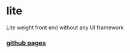 # lite
Lite weight front end without any UI framework

### [github pages](https://abhay2132.github.io/lite/)
